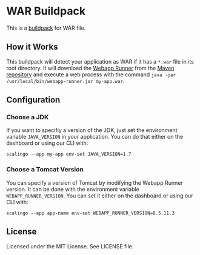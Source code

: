 # WAR Buildpack

This is a [buildpack](http://doc.scalingo.com/buildpacks) for WAR file.

## How it Works

This buildpack will detect your application as WAR if it has a `*.war` file in
its root directory. It will download the [Webapp
Runner](https://github.com/heroku/webapp-runner) from the [Maven
repository](https://search.maven.org/artifact/com.heroku/webapp-runner) and
execute a web process with the command `java -jar
/usr/local/bin/webapp-runner.jar my-app.war`.

## Configuration

### Choose a JDK

If you want to specifiy a version of the JDK, just set the environment variable
`JAVA_VERSION` in your application. You can do that either on the dashboard or
using our CLI with:

```
scalingo --app my-app env-set JAVA_VERSION=1.7
```

### Choose a Tomcat Version

You can specify a version of Tomcat by modifying the Webapp Runner version.
It can be done with the environment variable `WEBAPP_RUNNER_VERSION`. You
can set it either on the dashboard or using our CLI with:

```
scalingo --app app-name env-set WEBAPP_RUNNER_VERSION=8.5.11.3
```

## License

Licensed under the MIT License. See LICENSE file.
